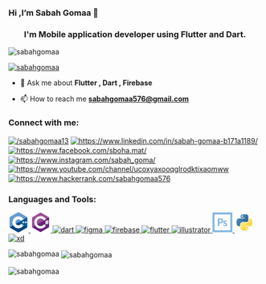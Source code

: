 ### Hi ,I’m Sabah Gomaa 👋

<h3 align="center">I'm Mobile application developer using Flutter and Dart.</h3>

<p align="left"> <img src="https://komarev.com/ghpvc/?username=sabahgomaa&label=Profile%20views&color=0e75b6&style=flat" alt="sabahgomaa" /> </p>

<p align="left"> <a href="https://github.com/ryo-ma/github-profile-trophy"><img src="https://github-profile-trophy.vercel.app/?username=sabahgomaa" alt="sabahgomaa" /></a> </p>

- 💬 Ask me about **Flutter , Dart , Firebase**

- 📫 How to reach me **sabahgomaa576@gmail.com**

<h3 align="left">Connect with me:</h3>
<p align="left">
<a href="https://twitter.com//sabahgomaa13" target="blank"><img align="center" src="https://raw.githubusercontent.com/rahuldkjain/github-profile-readme-generator/master/src/images/icons/Social/twitter.svg" alt="/sabahgomaa13" height="30" width="40" /></a>
<a href="https://linkedin.com/in/https://www.linkedin.com/in/sabah-gomaa-b171a1189/" target="blank"><img align="center" src="https://raw.githubusercontent.com/rahuldkjain/github-profile-readme-generator/master/src/images/icons/Social/linked-in-alt.svg" alt="https://www.linkedin.com/in/sabah-gomaa-b171a1189/" height="30" width="40" /></a>
<a href="https://fb.com/https://www.facebook.com/sboha.mat/" target="blank"><img align="center" src="https://raw.githubusercontent.com/rahuldkjain/github-profile-readme-generator/master/src/images/icons/Social/facebook.svg" alt="https://www.facebook.com/sboha.mat/" height="30" width="40" /></a>
<a href="https://instagram.com/https://www.instagram.com/sabah_goma/" target="blank"><img align="center" src="https://raw.githubusercontent.com/rahuldkjain/github-profile-readme-generator/master/src/images/icons/Social/instagram.svg" alt="https://www.instagram.com/sabah_goma/" height="30" width="40" /></a>
<a href="https://www.youtube.com/c/https://www.youtube.com/channel/ucoxyaxooqglrodktixaomww" target="blank"><img align="center" src="https://raw.githubusercontent.com/rahuldkjain/github-profile-readme-generator/master/src/images/icons/Social/youtube.svg" alt="https://www.youtube.com/channel/ucoxyaxooqglrodktixaomww" height="30" width="40" /></a>
<a href="https://www.hackerrank.com/https://www.hackerrank.com/sabahgomaa576" target="blank"><img align="center" src="https://raw.githubusercontent.com/rahuldkjain/github-profile-readme-generator/master/src/images/icons/Social/hackerrank.svg" alt="https://www.hackerrank.com/sabahgomaa576" height="30" width="40" /></a>
</p>

<h3 align="left">Languages and Tools:</h3>
<p align="left"> <a href="https://www.w3schools.com/cpp/" target="_blank" rel="noreferrer"> <img src="https://raw.githubusercontent.com/devicons/devicon/master/icons/cplusplus/cplusplus-original.svg" alt="cplusplus" width="40" height="40"/> </a> <a href="https://www.w3schools.com/cs/" target="_blank" rel="noreferrer"> <img src="https://raw.githubusercontent.com/devicons/devicon/master/icons/csharp/csharp-original.svg" alt="csharp" width="40" height="40"/> </a> <a href="https://dart.dev" target="_blank" rel="noreferrer"> <img src="https://www.vectorlogo.zone/logos/dartlang/dartlang-icon.svg" alt="dart" width="40" height="40"/> </a> <a href="https://www.figma.com/" target="_blank" rel="noreferrer"> <img src="https://www.vectorlogo.zone/logos/figma/figma-icon.svg" alt="figma" width="40" height="40"/> </a> <a href="https://firebase.google.com/" target="_blank" rel="noreferrer"> <img src="https://www.vectorlogo.zone/logos/firebase/firebase-icon.svg" alt="firebase" width="40" height="40"/> </a> <a href="https://flutter.dev" target="_blank" rel="noreferrer"> <img src="https://www.vectorlogo.zone/logos/flutterio/flutterio-icon.svg" alt="flutter" width="40" height="40"/> </a> <a href="https://www.adobe.com/in/products/illustrator.html" target="_blank" rel="noreferrer"> <img src="https://www.vectorlogo.zone/logos/adobe_illustrator/adobe_illustrator-icon.svg" alt="illustrator" width="40" height="40"/> </a> <a href="https://www.photoshop.com/en" target="_blank" rel="noreferrer"> <img src="https://raw.githubusercontent.com/devicons/devicon/master/icons/photoshop/photoshop-line.svg" alt="photoshop" width="40" height="40"/> </a> <a href="https://www.python.org" target="_blank" rel="noreferrer"> <img src="https://raw.githubusercontent.com/devicons/devicon/master/icons/python/python-original.svg" alt="python" width="40" height="40"/> </a> <a href="https://www.adobe.com/products/xd.html" target="_blank" rel="noreferrer"> <img src="https://cdn.worldvectorlogo.com/logos/adobe-xd.svg" alt="xd" width="40" height="40"/> </a> </p>

<p><img align="left" src="https://github-readme-stats.vercel.app/api/top-langs?username=sabahgomaa&show_icons=true&locale=en&layout=compact" alt="sabahgomaa" /></p>

<p>&nbsp;<img align="center" src="https://github-readme-stats.vercel.app/api?username=sabahgomaa&show_icons=true&locale=en" alt="sabahgomaa" /></p>

<p><img align="center" src="https://github-readme-streak-stats.herokuapp.com/?user=sabahgomaa&" alt="sabahgomaa" /></p>


